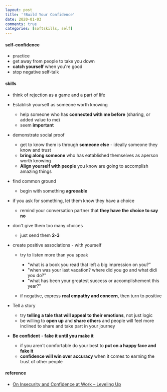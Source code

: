 ```yaml
---
layout: post
title: '!Build Your Confidence'
date: 2020-01-03
comments: true
categories: [softskills, self]
---
```


#### self-confidence  
* practice  
* get away from people to take you down  
* **catch yourself** when you're good  
* stop negative self-talk  


#### skills

* think of rejection as a game and a part of life

* Establish yourself as someone worth knowing  
    - help someone who has **connected with me before** (sharing, or added value to me)  
    - seem **important**   

* demonstrate social proof  
    - get to know them is through **someone else** - ideally someone they know and trust  
    - **bring along someone** who has eatablished themselves as aperson worth knowing 
    - **Align yourself with people** you know are going to accomplish amazing things 

* find common ground  
    - begin with something **agreeable**  

* if you ask for something, let them know they have a choice  
    - remind your conversation partner that **they have the choice to say no**   

* don't give them too many choices  
    - just send them **2-3**    

* create positive associations - with yourself  
    - try to listen more than you speak  
        + "what is a book you read that left a big impression on you?"  
        + "when was your last vacation? where did you go and what didi you do?"
        + "what has been your greatest success or accomplishement this year?"  

    - if negative, express **real empathy and concern**, then turn to positive  

* Tell a story  
    - try **telling a tale that will appeal to their emotions**, not just logic  
    - be willing to **open up** and **share others** and people will feel more inclined to share and take part in your journey  


* **Be confident**  - **fake it until you make it**    
    - if you aren't comfortable do your best to **put on a happy face and fake it**  
    - **confidence will win over accuracy** when it comes to earning the trust of other people  


#### reference
* [On Insecurity and Confidence at Work – Leveling Up](http://katemats.com/on-insecurity-and-confidence-at-work/)